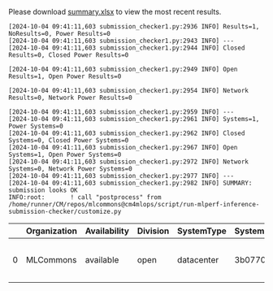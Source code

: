 Please download [summary.xlsx](summary.xlsx) to view the most recent results. 
 ```
[2024-10-04 09:41:11,603 submission_checker1.py:2936 INFO] Results=1, NoResults=0, Power Results=0
[2024-10-04 09:41:11,603 submission_checker1.py:2943 INFO] ---
[2024-10-04 09:41:11,603 submission_checker1.py:2944 INFO] Closed Results=0, Closed Power Results=0

[2024-10-04 09:41:11,603 submission_checker1.py:2949 INFO] Open Results=1, Open Power Results=0

[2024-10-04 09:41:11,603 submission_checker1.py:2954 INFO] Network Results=0, Network Power Results=0

[2024-10-04 09:41:11,603 submission_checker1.py:2959 INFO] ---
[2024-10-04 09:41:11,603 submission_checker1.py:2961 INFO] Systems=1, Power Systems=0
[2024-10-04 09:41:11,603 submission_checker1.py:2962 INFO] Closed Systems=0, Closed Power Systems=0
[2024-10-04 09:41:11,603 submission_checker1.py:2967 INFO] Open Systems=1, Open Power Systems=0
[2024-10-04 09:41:11,603 submission_checker1.py:2972 INFO] Network Systems=0, Network Power Systems=0
[2024-10-04 09:41:11,603 submission_checker1.py:2977 INFO] ---
[2024-10-04 09:41:11,603 submission_checker1.py:2982 INFO] SUMMARY: submission looks OK
INFO:root:       ! call "postprocess" from /home/runner/CM/repos/mlcommons@cm4mlops/script/run-mlperf-inference-submission-checker/customize.py

```

|    | Organization   | Availability   | Division   | SystemType   | SystemName   | Platform                                             | Model               | MlperfModel         | Scenario   |   Result | Accuracy                                                     |   number_of_nodes | host_processor_model_name   |   host_processors_per_node |   host_processor_core_count | accelerator_model_name   |   accelerators_per_node | Location                                                                                                | framework      | operating_system                                | notes                             |   compliance |   errors | version   |   inferred | has_power   | Units     | weight_data_types   |
|---:|:---------------|:---------------|:-----------|:-------------|:-------------|:-----------------------------------------------------|:--------------------|:--------------------|:-----------|---------:|:-------------------------------------------------------------|------------------:|:----------------------------|---------------------------:|----------------------------:|:-------------------------|------------------------:|:--------------------------------------------------------------------------------------------------------|:---------------|:------------------------------------------------|:----------------------------------|-------------:|---------:|:----------|-----------:|:------------|:----------|:--------------------|
|  0 | MLCommons      | available      | open       | datacenter   | 3b07702db56d | 3b07702db56d-reference-gpu-pytorch_v2.4.1-scc24-base | stable-diffusion-xl | stable-diffusion-xl | Offline    | 0.374837 | CLIP_SCORE: 15.18544016778469  FID_SCORE: 235.69504308101006 |                 1 | Intel(R) Xeon(R) w7-2495X   |                          1 |                          24 | NVIDIA GeForce RTX 4090  |                       1 | open/MLCommons/results/3b07702db56d-reference-gpu-pytorch_v2.4.1-scc24-base/stable-diffusion-xl/offline | pytorch v2.4.1 | Ubuntu 22.04 (linux-6.2.0-39-generic-glibc2.35) | Automated by MLCommons CM v2.3.9. |            1 |        0 | v4.1      |          0 | False       | Samples/s | fp32                |